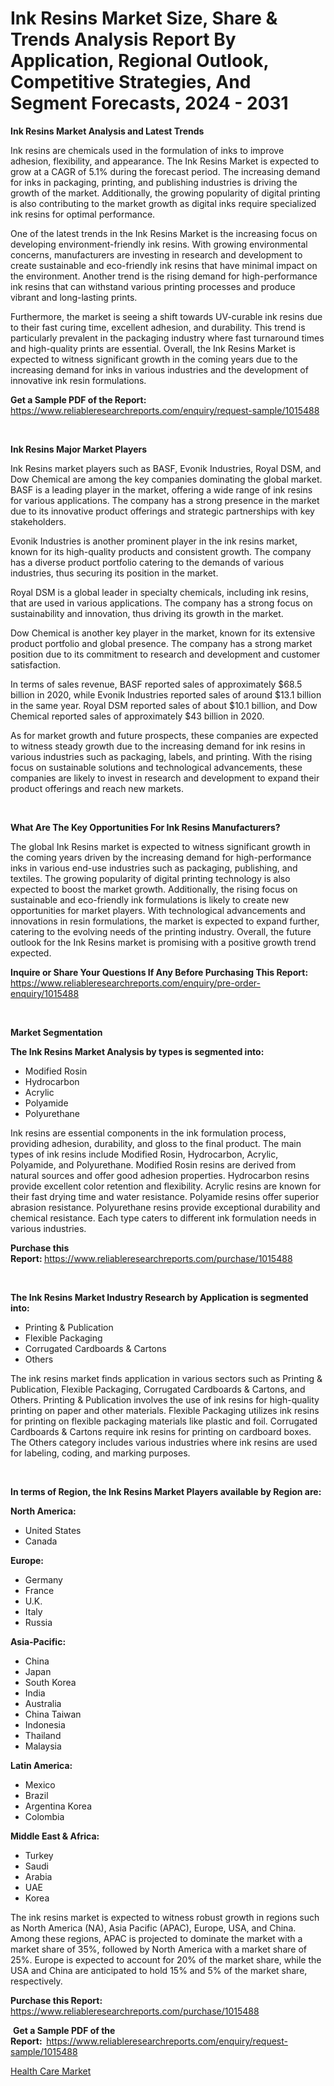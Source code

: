 <p><h1>Ink Resins Market Size, Share & Trends Analysis Report By Application, Regional Outlook, Competitive Strategies, And Segment Forecasts, 2024 - 2031</h1></p><p><strong>Ink Resins Market Analysis and Latest Trends</strong></p>
<p><p>Ink resins are chemicals used in the formulation of inks to improve adhesion, flexibility, and appearance. The Ink Resins Market is expected to grow at a CAGR of 5.1% during the forecast period. The increasing demand for inks in packaging, printing, and publishing industries is driving the growth of the market. Additionally, the growing popularity of digital printing is also contributing to the market growth as digital inks require specialized ink resins for optimal performance.</p><p>One of the latest trends in the Ink Resins Market is the increasing focus on developing environment-friendly ink resins. With growing environmental concerns, manufacturers are investing in research and development to create sustainable and eco-friendly ink resins that have minimal impact on the environment. Another trend is the rising demand for high-performance ink resins that can withstand various printing processes and produce vibrant and long-lasting prints.</p><p>Furthermore, the market is seeing a shift towards UV-curable ink resins due to their fast curing time, excellent adhesion, and durability. This trend is particularly prevalent in the packaging industry where fast turnaround times and high-quality prints are essential. Overall, the Ink Resins Market is expected to witness significant growth in the coming years due to the increasing demand for inks in various industries and the development of innovative ink resin formulations.</p></p>
<p><strong>Get a Sample PDF of the Report:&nbsp;</strong> <a href="https://www.reliableresearchreports.com/enquiry/request-sample/1015488">https://www.reliableresearchreports.com/enquiry/request-sample/1015488</a></p>
<p>&nbsp;</p>
<p><strong>Ink Resins Major Market Players</strong></p>
<p><p>Ink Resins market players such as BASF, Evonik Industries, Royal DSM, and Dow Chemical are among the key companies dominating the global market. BASF is a leading player in the market, offering a wide range of ink resins for various applications. The company has a strong presence in the market due to its innovative product offerings and strategic partnerships with key stakeholders.</p><p>Evonik Industries is another prominent player in the ink resins market, known for its high-quality products and consistent growth. The company has a diverse product portfolio catering to the demands of various industries, thus securing its position in the market.</p><p>Royal DSM is a global leader in specialty chemicals, including ink resins, that are used in various applications. The company has a strong focus on sustainability and innovation, thus driving its growth in the market.</p><p>Dow Chemical is another key player in the market, known for its extensive product portfolio and global presence. The company has a strong market position due to its commitment to research and development and customer satisfaction.</p><p>In terms of sales revenue, BASF reported sales of approximately $68.5 billion in 2020, while Evonik Industries reported sales of around $13.1 billion in the same year. Royal DSM reported sales of about $10.1 billion, and Dow Chemical reported sales of approximately $43 billion in 2020.</p><p>As for market growth and future prospects, these companies are expected to witness steady growth due to the increasing demand for ink resins in various industries such as packaging, labels, and printing. With the rising focus on sustainable solutions and technological advancements, these companies are likely to invest in research and development to expand their product offerings and reach new markets.</p></p>
<p>&nbsp;</p>
<p><strong>What Are The Key Opportunities For Ink Resins Manufacturers?</strong></p>
<p><p>The global Ink Resins market is expected to witness significant growth in the coming years driven by the increasing demand for high-performance inks in various end-use industries such as packaging, publishing, and textiles. The growing popularity of digital printing technology is also expected to boost the market growth. Additionally, the rising focus on sustainable and eco-friendly ink formulations is likely to create new opportunities for market players. With technological advancements and innovations in resin formulations, the market is expected to expand further, catering to the evolving needs of the printing industry. Overall, the future outlook for the Ink Resins market is promising with a positive growth trend expected.</p></p>
<p><strong>Inquire or Share Your Questions If Any Before Purchasing This Report:</strong> <a href="https://www.reliableresearchreports.com/enquiry/pre-order-enquiry/1015488">https://www.reliableresearchreports.com/enquiry/pre-order-enquiry/1015488</a></p>
<p>&nbsp;</p>
<p><strong>Market Segmentation</strong></p>
<p><strong>The Ink Resins Market Analysis by types is segmented into:</strong></p>
<p><ul><li>Modified Rosin</li><li>Hydrocarbon</li><li>Acrylic</li><li>Polyamide</li><li>Polyurethane</li></ul></p>
<p><p>Ink resins are essential components in the ink formulation process, providing adhesion, durability, and gloss to the final product. The main types of ink resins include Modified Rosin, Hydrocarbon, Acrylic, Polyamide, and Polyurethane. Modified Rosin resins are derived from natural sources and offer good adhesion properties. Hydrocarbon resins provide excellent color retention and flexibility. Acrylic resins are known for their fast drying time and water resistance. Polyamide resins offer superior abrasion resistance. Polyurethane resins provide exceptional durability and chemical resistance. Each type caters to different ink formulation needs in various industries.</p></p>
<p><strong>Purchase this Report:&nbsp;</strong><a href="https://www.reliableresearchreports.com/purchase/1015488">https://www.reliableresearchreports.com/purchase/1015488</a></p>
<p>&nbsp;</p>
<p><strong>The Ink Resins Market Industry Research by Application is segmented into:</strong></p>
<p><ul><li>Printing & Publication</li><li>Flexible Packaging</li><li>Corrugated Cardboards & Cartons</li><li>Others</li></ul></p>
<p><p>The ink resins market finds application in various sectors such as Printing & Publication, Flexible Packaging, Corrugated Cardboards & Cartons, and Others. Printing & Publication involves the use of ink resins for high-quality printing on paper and other materials. Flexible Packaging utilizes ink resins for printing on flexible packaging materials like plastic and foil. Corrugated Cardboards & Cartons require ink resins for printing on cardboard boxes. The Others category includes various industries where ink resins are used for labeling, coding, and marking purposes.</p></p>
<p>&nbsp;</p>
<p><strong>In terms of Region, the Ink Resins Market Players available by Region are:</strong></p>
<p>
    <p> <strong> North America: </strong>
        <ul>
            <li>United States</li>
            <li>Canada</li>
        </ul>
        </p> 
    <p> <strong> Europe: </strong>
        <ul>
            <li>Germany</li>
            <li>France</li>
            <li>U.K.</li>
            <li>Italy</li>
            <li>Russia</li>
        </ul>
        </p> 
    <p> <strong> Asia-Pacific: </strong>
        <ul>
            <li>China</li>
            <li>Japan</li>
            <li>South Korea</li>
            <li>India</li>
            <li>Australia</li>
            <li>China Taiwan</li>
            <li>Indonesia</li>
            <li>Thailand</li>
            <li>Malaysia</li>
        </ul>
        </p> 
    <p> <strong> Latin America: </strong>
        <ul>
            <li>Mexico</li>
            <li>Brazil</li>
            <li>Argentina Korea</li>
            <li>Colombia</li>
        </ul>
        </p> 
    <p> <strong> Middle East & Africa: </strong>
        <ul>
            <li>Turkey</li>
            <li>Saudi</li>
            <li>Arabia</li>
            <li>UAE</li>
            <li>Korea</li>
        </ul>
    </p>
    </p>
<p><p>The ink resins market is expected to witness robust growth in regions such as North America (NA), Asia Pacific (APAC), Europe, USA, and China. Among these regions, APAC is projected to dominate the market with a market share of 35%, followed by North America with a market share of 25%. Europe is expected to account for 20% of the market share, while the USA and China are anticipated to hold 15% and 5% of the market share, respectively.</p></p>
<p><strong>Purchase this Report: </strong><a href="https://www.reliableresearchreports.com/purchase/1015488">https://www.reliableresearchreports.com/purchase/1015488</a></p>
<p>&nbsp;<strong>Get a Sample PDF of the Report:&nbsp;&nbsp;</strong><a href="https://www.reliableresearchreports.com/enquiry/request-sample/1015488">https://www.reliableresearchreports.com/enquiry/request-sample/1015488</a></p>
<p><strong></strong></p>
<p><p><a href="https://pretty-mail-caf.notion.site/Health-Care-Market-Size-Focuses-on-Market-Dynamics-In-Depth-Analysis-and-Future-Projections-of-its--91e4f21c279341ecbb177009720ed49f">Health Care Market</a></p></p>